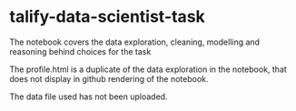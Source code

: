 # talify-data-scientist-task

The notebook covers the data exploration, cleaning, modelling and reasoning behind choices for the task

The profile.html is a duplicate of the data exploration in the notebook, that does not display in github rendering of the notebook.

The data file used has not been uploaded.
